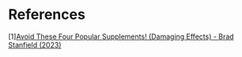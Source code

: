 # References
[1][Avoid These Four Popular Supplements! (Damaging Effects) - Brad Stanfield (2023)](https://www.youtube.com/watch?v=hDyW4hSNcT0)